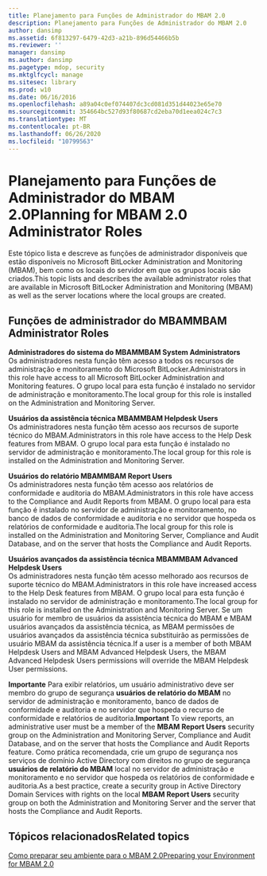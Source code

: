 ```yaml
---
title: Planejamento para Funções de Administrador do MBAM 2.0
description: Planejamento para Funções de Administrador do MBAM 2.0
author: dansimp
ms.assetid: 6f813297-6479-42d3-a21b-896d54466b5b
ms.reviewer: ''
manager: dansimp
ms.author: dansimp
ms.pagetype: mdop, security
ms.mktglfcycl: manage
ms.sitesec: library
ms.prod: w10
ms.date: 06/16/2016
ms.openlocfilehash: a89a04c0ef074407dc3cd081d351d44023e65e70
ms.sourcegitcommit: 354664bc527d93f80687cd2eba70d1eea024c7c3
ms.translationtype: MT
ms.contentlocale: pt-BR
ms.lasthandoff: 06/26/2020
ms.locfileid: "10799563"
---
```

# <span data-ttu-id="4d182-103">Planejamento para Funções de Administrador do MBAM 2.0</span><span class="sxs-lookup"><span data-stu-id="4d182-103">Planning for MBAM 2.0 Administrator Roles</span></span>


<span data-ttu-id="4d182-104">Este tópico lista e descreve as funções de administrador disponíveis que estão disponíveis no Microsoft BitLocker Administration and Monitoring (MBAM), bem como os locais do servidor em que os grupos locais são criados.</span><span class="sxs-lookup"><span data-stu-id="4d182-104">This topic lists and describes the available administrator roles that are available in Microsoft BitLocker Administration and Monitoring (MBAM) as well as the server locations where the local groups are created.</span></span>

## <span data-ttu-id="4d182-105">Funções de administrador do MBAM</span><span class="sxs-lookup"><span data-stu-id="4d182-105">MBAM Administrator Roles</span></span>


<a href="" id="---------------mbam-system-administrators"></a> **<span data-ttu-id="4d182-106">Administradores do sistema do MBAM</span><span class="sxs-lookup"><span data-stu-id="4d182-106">MBAM System Administrators</span></span>**  
<span data-ttu-id="4d182-107">Os administradores nesta função têm acesso a todos os recursos de administração e monitoramento do Microsoft BitLocker.</span><span class="sxs-lookup"><span data-stu-id="4d182-107">Administrators in this role have access to all Microsoft BitLocker Administration and Monitoring features.</span></span> <span data-ttu-id="4d182-108">O grupo local para esta função é instalado no servidor de administração e monitoramento.</span><span class="sxs-lookup"><span data-stu-id="4d182-108">The local group for this role is installed on the Administration and Monitoring Server.</span></span>

<a href="" id="---------------mbam-helpdesk-users"></a> **<span data-ttu-id="4d182-109">Usuários da assistência técnica MBAM</span><span class="sxs-lookup"><span data-stu-id="4d182-109">MBAM Helpdesk Users</span></span>**  
<span data-ttu-id="4d182-110">Os administradores nesta função têm acesso aos recursos de suporte técnico do MBAM.</span><span class="sxs-lookup"><span data-stu-id="4d182-110">Administrators in this role have access to the Help Desk features from MBAM.</span></span> <span data-ttu-id="4d182-111">O grupo local para esta função é instalado no servidor de administração e monitoramento.</span><span class="sxs-lookup"><span data-stu-id="4d182-111">The local group for this role is installed on the Administration and Monitoring Server.</span></span>

<a href="" id="---------------mbam-report-users"></a> **<span data-ttu-id="4d182-112">Usuários do relatório MBAM</span><span class="sxs-lookup"><span data-stu-id="4d182-112">MBAM Report Users</span></span>**  
<span data-ttu-id="4d182-113">Os administradores nesta função têm acesso aos relatórios de conformidade e auditoria do MBAM.</span><span class="sxs-lookup"><span data-stu-id="4d182-113">Administrators in this role have access to the Compliance and Audit Reports from MBAM.</span></span> <span data-ttu-id="4d182-114">O grupo local para esta função é instalado no servidor de administração e monitoramento, no banco de dados de conformidade e auditoria e no servidor que hospeda os relatórios de conformidade e auditoria.</span><span class="sxs-lookup"><span data-stu-id="4d182-114">The local group for this role is installed on the Administration and Monitoring Server, Compliance and Audit Database, and on the server that hosts the Compliance and Audit Reports.</span></span>

<a href="" id="---------------mbam-advanced-helpdesk-users"></a> **<span data-ttu-id="4d182-115">Usuários avançados da assistência técnica MBAM</span><span class="sxs-lookup"><span data-stu-id="4d182-115">MBAM Advanced Helpdesk Users</span></span>**  
<span data-ttu-id="4d182-116">Os administradores nesta função têm acesso melhorado aos recursos de suporte técnico do MBAM.</span><span class="sxs-lookup"><span data-stu-id="4d182-116">Administrators in this role have increased access to the Help Desk features from MBAM.</span></span> <span data-ttu-id="4d182-117">O grupo local para esta função é instalado no servidor de administração e monitoramento.</span><span class="sxs-lookup"><span data-stu-id="4d182-117">The local group for this role is installed on the Administration and Monitoring Server.</span></span> <span data-ttu-id="4d182-118">Se um usuário for membro de usuários da assistência técnica do MBAM e MBAM usuários avançados da assistência técnica, as MBAM permissões de usuários avançados da assistência técnica substituirão as permissões de usuário MBAM da assistência técnica.</span><span class="sxs-lookup"><span data-stu-id="4d182-118">If a user is a member of both MBAM Helpdesk Users and MBAM Advanced Helpdesk Users, the MBAM Advanced Helpdesk Users permissions will override the MBAM Helpdesk User permissions.</span></span>

<span data-ttu-id="4d182-119">**Importante**  Para exibir relatórios, um usuário administrativo deve ser membro do grupo de segurança **usuários de relatório do MBAM** no servidor de administração e monitoramento, banco de dados de conformidade e auditoria e no servidor que hospeda o recurso de conformidade e relatórios de auditoria.</span><span class="sxs-lookup"><span data-stu-id="4d182-119">**Important** To view reports, an administrative user must be a member of the **MBAM Report Users** security group on the Administration and Monitoring Server, Compliance and Audit Database, and on the server that hosts the Compliance and Audit Reports feature.</span></span> <span data-ttu-id="4d182-120">Como prática recomendada, crie um grupo de segurança nos serviços de domínio Active Directory com direitos no grupo de segurança **usuários de relatório do MBAM** local no servidor de administração e monitoramento e no servidor que hospeda os relatórios de conformidade e auditoria.</span><span class="sxs-lookup"><span data-stu-id="4d182-120">As a best practice, create a security group in Active Directory Domain Services with rights on the local **MBAM Report Users** security group on both the Administration and Monitoring Server and the server that hosts the Compliance and Audit Reports.</span></span>

 

## <span data-ttu-id="4d182-121">Tópicos relacionados</span><span class="sxs-lookup"><span data-stu-id="4d182-121">Related topics</span></span>


[<span data-ttu-id="4d182-122">Como preparar seu ambiente para o MBAM 2.0</span><span class="sxs-lookup"><span data-stu-id="4d182-122">Preparing your Environment for MBAM 2.0</span></span>](preparing-your-environment-for-mbam-20-mbam-2.md)

 

 





